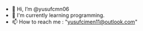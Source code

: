 - 👋 Hi, I’m @yusufcmn06
- 🌱 I'm currently learning programming.
- 📫 How to reach me : "yusufcimen11@outlook.com" 

<!---
yusufcmn06/yusufcmn06 is a ✨ special ✨ repository because its `README.md` (this file) appears on your GitHub profile.
You can click the Preview link to take a look at your changes.
--->
